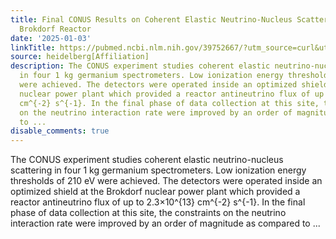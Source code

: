 ```yaml
---
title: Final CONUS Results on Coherent Elastic Neutrino-Nucleus Scattering at the
  Brokdorf Reactor
date: '2025-01-03'
linkTitle: https://pubmed.ncbi.nlm.nih.gov/39752667/?utm_source=curl&utm_medium=rss&utm_campaign=pubmed-2&utm_content=1FakS-2QOkCT8HsMOQP1bCRQ4YzyumYOmxmF0moLsQ3dFB1E9V&fc=20220326224207&ff=20250104170649&v=2.18.0.post9+e462414
source: heidelberg[Affiliation]
description: The CONUS experiment studies coherent elastic neutrino-nucleus scattering
  in four 1 kg germanium spectrometers. Low ionization energy thresholds of 210 eV
  were achieved. The detectors were operated inside an optimized shield at the Brokdorf
  nuclear power plant which provided a reactor antineutrino flux of up to 2.3×10^{13}
  cm^{-2} s^{-1}. In the final phase of data collection at this site, the constraints
  on the neutrino interaction rate were improved by an order of magnitude as compared
  to ...
disable_comments: true
---
```

The CONUS experiment studies coherent elastic neutrino-nucleus scattering in four 1 kg germanium spectrometers. Low ionization energy thresholds of 210 eV were achieved. The detectors were operated inside an optimized shield at the Brokdorf nuclear power plant which provided a reactor antineutrino flux of up to 2.3×10^{13} cm^{-2} s^{-1}. In the final phase of data collection at this site, the constraints on the neutrino interaction rate were improved by an order of magnitude as compared to ...